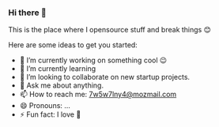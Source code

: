### Hi there 👋

This is the place where I opensource stuff and break things 😊

Here are some ideas to get you started:

- 🔭 I’m currently working on something cool 😉
- 🌱 I’m currently learning 
- 👯 I’m looking to collaborate on new startup projects.
- 💬 Ask me about anything.
- 📫 How to reach me: 7w5w7lny4@mozmail.com
- 😄 Pronouns: ...
- ⚡ Fun fact: I love 🐶
